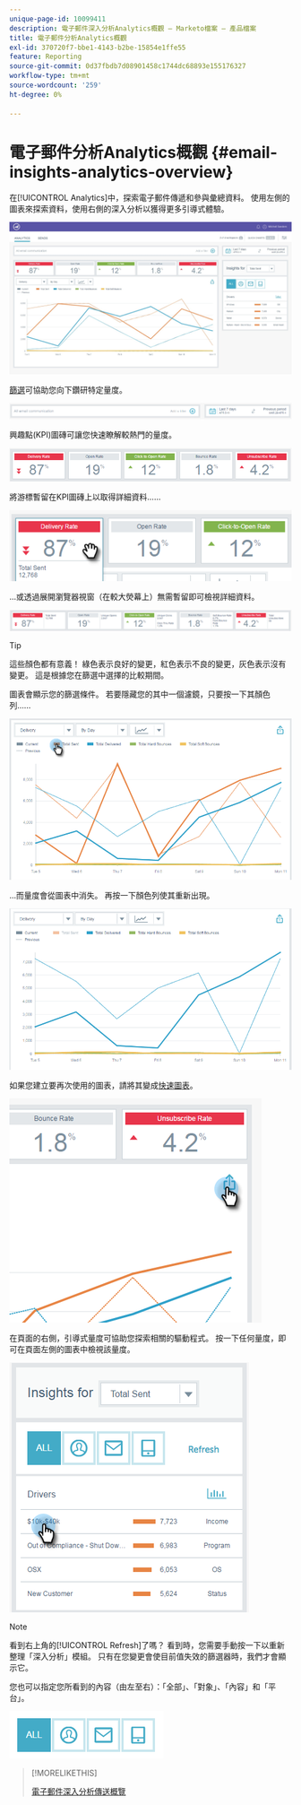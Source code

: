 ```yaml
---
unique-page-id: 10099411
description: 電子郵件深入分析Analytics概觀 — Marketo檔案 — 產品檔案
title: 電子郵件分析Analytics概觀
exl-id: 370720f7-bbe1-4143-b2be-15854e1ffe55
feature: Reporting
source-git-commit: 0d37fbdb7d08901458c1744dc68893e155176327
workflow-type: tm+mt
source-wordcount: '259'
ht-degree: 0%

---
```


# 電子郵件分析Analytics概觀 {#email-insights-analytics-overview}

在[!UICONTROL Analytics]中，探索電子郵件傳遞和參與彙總資料。 使用左側的圖表來探索資料，使用右側的深入分析以獲得更多引導式體驗。

![](assets/emailanalytics-1.jpg)

[篩選](/help/marketo/product-docs/reporting/email-insights/filtering-in-email-insights.md)可協助您向下鑽研特定量度。

![](assets/filter-field.png)

興趣點(KPI)圖磚可讓您快速瞭解較熱門的量度。

![](assets/kpi.png)

將游標暫留在KPI圖磚上以取得詳細資料……

![](assets/kpi-hover.png)

...或透過展開瀏覽器視窗（在較大熒幕上）無需暫留即可檢視詳細資料。

![](assets/kpi-wide.png)

>[!TIP]
>
>這些顏色都有意義！ 綠色表示良好的變更，紅色表示不良的變更，灰色表示沒有變更。 這是根據您在篩選中選擇的比較期間。

圖表會顯示您的篩選條件。 若要隱藏您的其中一個濾鏡，只要按一下其顏色列……

![](assets/chart1.png)

...而量度會從圖表中消失。 再按一下顏色列使其重新出現。

![](assets/chart2.png)

如果您建立要再次使用的圖表，請將其變成[快速圖表](/help/marketo/product-docs/reporting/email-insights/email-insights-quick-charts.md)。

![](assets/quick-chart.png)

在頁面的右側，引導式量度可協助您探索相關的驅動程式。 按一下任何量度，即可在頁面左側的圖表中檢視該量度。

![](assets/guided-metrics-ps.png)

>[!NOTE]
>
>看到右上角的[!UICONTROL Refresh]了嗎？ 看到時，您需要手動按一下以重新整理「深入分析」模組。 只有在您變更會使目前值失效的篩選器時，我們才會顯示它。

您也可以指定您所看到的內容（由左至右）：「全部」、「對象」、「內容」和「平台」。

![](assets/guided-bar.png)

>[!MORELIKETHIS]
>
>[電子郵件深入分析傳送概覽](/help/marketo/product-docs/reporting/email-insights/email-insights-sends-overview.md)
